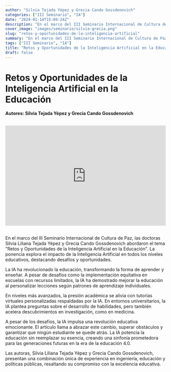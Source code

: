 ```yaml
---
author: "Silvia Tejada Yépez y Grecia Cando Gossdenovich"
categories: ["III Seminario", "IA"]
date: "2024-01-14T15:09:24Z"
description: "En el marco del III Seminario Internacional de Cultura de Paz, las doctoras Silvia Liliana Tejada Yépez y Grecia Cando Gossdenovich abordaron el tema Retos y Oportunidades de la Inteligencia Artificial en la Educación"
cover_image: "images/seminario/silvia-grecia.png"
slug: "retos-y-oportunidades-de-la-inteligencia-artificial"
summary: "En el marco del III Seminario Internacional de Cultura de Paz, las doctoras Silvia Liliana Tejada Yépez y Grecia Cando Gossdenovich abordaron el tema Retos y Oportunidades de la Inteligencia Artificial en la Educación."
tags: ["III Seminario", "IA"]
title: "Retos y Oportunidades de la Inteligencia Artificial en la Educacion"
draft: false
---
```


# Retos y Oportunidades de la Inteligencia Artificial en la Educación

<div style="display: flex; justify-content: flex-start; font-weight: bold; margin-bottom: 30px;"> 
Autores: Silvia Tejada Yépez y Grecia Cando Gossdenovich
</div>

<div style="display: flex; justify-content: center; margin-bottom: 30px;">
<iframe width="560" height="315" src="https://www.youtube.com/embed/BDUtFIRTa0Y?si=-WEqEPvuzxoappwQ" title="YouTube video player" frameborder="0" allow="accelerometer; autoplay; clipboard-write; encrypted-media; gyroscope; picture-in-picture; web-share" allowfullscreen></iframe>
</div>

En el marco del III Seminario Internacional de Cultura de Paz, las doctoras Silvia Liliana Tejada Yépez y Grecia Cando Gossdenovich abordaron el tema "Retos y Oportunidades de la Inteligencia Artificial en la Educación". La ponencia explora el impacto de la Inteligencia Artificial en todos los niveles educativos, destacando desafíos y oportunidades.

La IA ha revolucionado la educación, transformando la forma de aprender y enseñar. A pesar de desafíos como la implementación equitativa en escuelas con recursos limitados, la IA ha demostrado mejorar la educación al personalizar lecciones según patrones de aprendizaje individuales.

En niveles más avanzados, la presión académica se alivia con tutorías virtuales personalizadas respaldadas por la IA. En entornos universitarios, la IA plantea preguntas sobre el desarrollo de habilidades, pero también acelera descubrimientos en investigación, como en medicina.

A pesar de los desafíos, la IA impulsa una revolución educativa emocionante. El artículo llama a abrazar este cambio, superar obstáculos y garantizar que ningún estudiante se quede atrás. La IA potencia la educación sin reemplazar su esencia, creando una sinfonía prometedora para las generaciones futuras en la era de la educación 4.0.

Las autoras, Silvia Liliana Tejada Yépez y Grecia Cando Gossdenovich, presentan una combinación única de experiencia en ingeniería, educación y políticas públicas, resaltando su compromiso con la excelencia educativa.